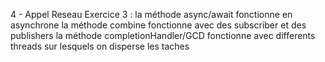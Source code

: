 4 - Appel Reseau
Exercice 3 : 
la méthode async/await fonctionne en asynchrone 
la méthode combine fonctionne avec des subscriber et des publishers 
la méthode completionHandler/GCD fonctionne avec differents threads sur lesquels on disperse les taches